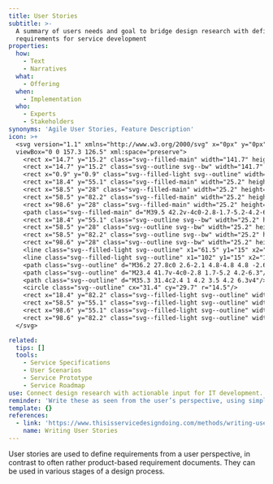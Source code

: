 ```yaml
---
title: User Stories
subtitle: >-
  A summary of users needs and goal to bridge design research with defining
  requirements for service development
properties:
  how:
    - Text
    - Narratives
  what:
    - Offering
  when:
    - Implementation
  who:
    - Experts
    - Stakeholders
synonyms: 'Agile User Stories, Feature Description'
icon: >+
  <svg version="1.1" xmlns="http://www.w3.org/2000/svg" x="0px" y="0px"
  viewBox="0 0 157.3 126.5" xml:space="preserve">
    <rect x="14.7" y="15.2" class="svg--filled-main" width="141.7" height="110.4"/>
    <rect x="14.7" y="15.2" class="svg--outline svg--bw" width="141.7" height="110.4"/>
    <rect x="0.9" y="0.9" class="svg--filled-light svg--outline" width="140.3" height="110.9"/>
    <rect x="18.4" y="55.1" class="svg--filled-main" width="25.2" height="17.3"/>
    <rect x="58.5" y="28" class="svg--filled-main" width="25.2" height="17.3"/>
    <rect x="58.5" y="82.2" class="svg--filled-main" width="25.2" height="17.3"/>
    <rect x="98.6" y="28" class="svg--filled-main" width="25.2" height="17.3"/>
    <path class="svg--filled-main" d="M39.5 42.2v-4c0-2.8-1.7-5.2-4.2-6.3h-7.8c-2.4 1-4.2 3.5-4.2 6.3v4c0 0 3.3 2 8 2C36.2 44.2 39.5 42.2 39.5 42.2z"/>
    <rect x="18.4" y="55.1" class="svg--outline svg--bw" width="25.2" height="17.3"/>
    <rect x="58.5" y="28" class="svg--outline svg--bw" width="25.2" height="17.3"/>
    <rect x="58.5" y="82.2" class="svg--outline svg--bw" width="25.2" height="17.3"/>
    <rect x="98.6" y="28" class="svg--outline svg--bw" width="25.2" height="17.3"/>
    <line class="svg--filled-light svg--outline" x1="61.5" y1="15" x2="79.1" y2="15"/>
    <line class="svg--filled-light svg--outline" x1="102" y1="15" x2="119.6" y2="15"/>
    <path class="svg--outline" d="M36.2 27.8c0 2.6-2.1 4.8-4.8 4.8 -2.6 0-4.8-2.2-4.8-4.8v-1.7c0-2.6 2.1-4.8 4.8-4.8 2.6 0 4.8 2.2 4.8 4.8V27.8z"/>
    <path class="svg--outline" d="M23.4 41.7v-4c0-2.8 1.7-5.2 4.2-6.3"/>
    <path class="svg--outline" d="M35.3 31.4c2.4 1 4.2 3.5 4.2 6.3v4"/>
    <circle class="svg--outline" cx="31.4" cy="29.7" r="14.5"/>
    <rect x="18.4" y="82.2" class="svg--filled-light svg--outline" width="25.2" height="17.3"/>
    <rect x="58.5" y="55.1" class="svg--filled-light svg--outline" width="25.2" height="17.3"/>
    <rect x="98.6" y="55.1" class="svg--filled-light svg--outline" width="25.2" height="17.3"/>
    <rect x="98.6" y="82.2" class="svg--filled-light svg--outline" width="25.2" height="17.3"/>
  </svg>

related:
  tips: []
  tools:
    - Service Specifications
    - User Scenarios
    - Service Prototype
    - Service Roadmap
use: Connect design research with actionable input for IT development.
reminder: 'Write these as seen from the user’s perspective, using simple, concise words.'
template: {}
references:
  - link: 'https://www.thisisservicedesigndoing.com/methods/writing-user-stories'
    name: Writing User Stories
---
```

User stories are used to define requirements from a user perspective, in contrast to often rather product-based requirement documents. They can be used in various stages of a design process.
